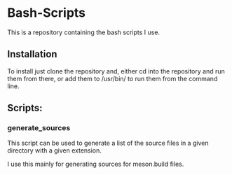 # Bash-Scripts
This is a repository containing the bash scripts I use.

## Installation
To install just clone the repository and, either cd into the repository and run them from there, or add them to /usr/bin/ to run them from the command line.

## Scripts:

### generate_sources
This script can be used to generate a list of the source files in a given directory with a given extension.

I use this mainly for generating sources for meson.build files.
